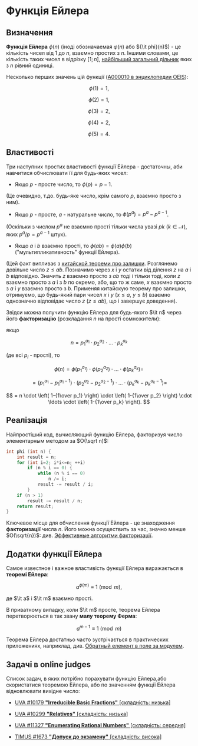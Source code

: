 # Функція Ейлера

## Визначення

**Функція Ейлера** $\phi (n)$ (іноді обозначаемая $\varphi(n)$ або ${\it phi}(n)$) - це кількість чисел від $1$ до $n$, взаємно простих з $n$. Іншими словами, це кількість таких чисел в відрізку $[1; n]$, [найбільший загальний дільник](euclid_algorithm) яких з $n$ рівний одиниці.

Несколько перших значень цій функції ([A000010 в энциклопедии OEIS](http://oeis.org/A000010)):

$$
\phi (1)=1,
$$

$$
\phi (2)=1,
$$

$$
\phi (3)=2,
$$

$$
\phi (4)=2,
$$

$$
\phi (5)=4.
$$

## Властивості

Три наступних простих властивості функції Ейлера - достаточны, аби навчитися обчислювати її для будь-яких чисел:

* Якщо $p$ - просте число, то $\phi (p)=p-1$.

(Це очевидно, т.до. будь-яке число, крім самого $p$, взаємно просто з ним).

* Якщо $p$ - просте, $a$ - натуральне число, то $\phi (p^a)=p^a-p^{a-1}$.

(Оскільки з числом $p^a$ не взаємно прості тільки числа увазі $pk$ $(k \in \mathcal{N})$, яких $p^a / p = p^{a-1}$ штук).

* Якщо $a$ і $b$ взаємно прості, то $\phi(ab) = \phi(a) \phi(b)$ ("мультипликативность" функції Ейлера).

(Цей факт випливає з [китайской теореми про залишки](chinese_theorem). Розглянемо довільне число $z \le ab$. Позначимо через $x$ і $y$ остатки від ділення $z$ на $a$ і $b$ відповідно. Значить $z$ взаємно просто з $ab$ тоді і тільки тоді, коли $z$ взаємно просто з $a$ і з $b$ по окремо, або, що то ж саме, $x$ взаємно просто з $a$ і $y$ взаємно просто з $b$. Применяя китайскую теорему про залишки, отримуємо, що будь-який пари чисел $x$ і $y$ $(x \le a, ~ y \le b)$ взаємно однозначно відповідає число $z$ $(z \le ab)$, що і завершує доведення).

Звідси можна получити функцію Ейлера для будь-якого $\it n$ через його **факторизацію** (розкладання $n$ на прості сомножители):

якщо

$$
n = p_1^{a_1} \cdot p_2^{a_2} \cdot \ldots \cdot p_k^{a_k}
$$

(де всі $p_i$ - прості), то

$$
\phi(n) = \phi(p_1^{a_1}) \cdot \phi(p_2^{a_2}) \cdot \ldots \cdot \phi(p_k^{a_k}) =
$$

$$
= (p_1^{a_1} - p_1^{a_1-1}) \cdot (p_2^{a_2} - p_2^{a_2-1}) \cdot \ldots \cdot (p_k^{a_k} - p_k^{a_k-1}) =
$$

$$
= n \cdot \left( 1-{1\over p_1} \right) \cdot \left( 1-{1\over p_2} \right) \cdot \ldots \cdot \left( 1-{1\over p_k} \right).
$$

## Реалізація

Найпростіший код, вычисляющий функцію Ейлера, факторизуя число элементарным методом за $O(\sqrt n)$:

<!--- TODO: specify code snippet id -->
``` cpp
int phi (int n) {
    int result = n;
    for (int i=2; i*i<=n; ++i)
        if (n % i == 0) {
            while (n % i == 0)
                n /= i;
            result -= result / i;
        }
    if (n > 1)
        result -= result / n;
    return result;
}
```

Ключевое місце для обчислення функції Ейлера - це знаходження **факторизації** числа $n$. Його можна осуществить за час, значно менше $O(\sqrt{n})$: див. [Эффективные алгоритми факторизації](factorization).

## Додатки функції Ейлера

Самое известное і важное властивість функції Ейлера виражається в **теоремі Ейлера**:

$$
a^{\phi(m)} \equiv 1 \pmod m,
$$

де $\it a$ і $\it m$ взаємно прості.

В приватному випадку, коли $\it m$ просте, теорема Ейлера перетворюється в так звану **малу теорему Ферма**:

$$
a^{m-1} \equiv 1  \pmod m
$$

Теорема Ейлера достатньо часто зустрічається в практических приложениях, наприклад, див. [Обратный елемент в поле за модулем](reverse_element).

## Задачі в online judges

Список задач, в яких потрібно порахувати функцію Ейлера,або скористатися теоремою Ейлера, або по значенням функції Ейлера відновлювати вихідне число:

* [UVA #10179 **"Irreducible Basic Fractions"** [складність: низька]](http://uva.onlinejudge.org/index.php?option=onlinejudge&page=show_problem&problem=1120)

* [UVA #10299 **"Relatives"** [складність: низька]](http://uva.onlinejudge.org/index.php?option=onlinejudge&page=show_problem&problem=1240)

* [UVA #11327 **"Enumerating Rational Numbers"** [складність: середня]](http://uva.onlinejudge.org/index.php?option=com_onlinejudge&Itemid=8&page=show_problem&problem=2302)

* [TIMUS #1673 **"Допуск до экзамену"** [складність: висока]](http://acm.timus.ru/problem.aspx?space=1&num=1673)
